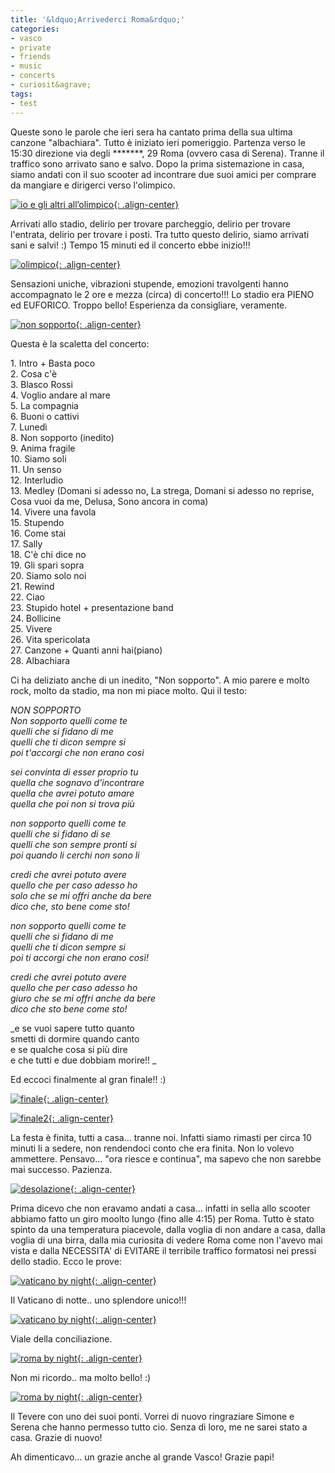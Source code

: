 ```yaml
---
title: '&ldquo;Arrivederci Roma&rdquo;'
categories:
- vasco
- private
- friends
- music
- concerts
- curiosit&agrave;
tags:
- test
---
```

Queste sono le parole che ieri sera ha cantato prima della sua ultima canzone
"albachiara". Tutto è iniziato ieri pomeriggio. Partenza verso le 15:30
direzione via degli *******, 29 Roma (ovvero casa di Serena). Tranne il
traffico sono arrivato sano e salvo. Dopo la prima sistemazione in casa, siamo
andati con il suo scooter ad incontrare due suoi amici per comprare da
mangiare e dirigerci verso l'olimpico.

[![io e gli altri all’olimpico]({{site.url}}/images/io_e_gli_altri.jpg){: .align-center}]({{site.url}}/images/io_e_gli_altri.jpg "io e gli altri all’olimpico" )

Arrivati allo stadio, delirio per trovare parcheggio, delirio per trovare
l'entrata, delirio per trovare i posti. Tra tutto questo delirio, siamo
arrivati sani e salvi! :) Tempo 15 minuti ed il concerto ebbe inizio!!!


[![olimpico]({{site.url}}/images/olimpico.jpg){: .align-center}]({{site.url}}/images/olimpico.jpg "olimpico" )

Sensazioni uniche, vibrazioni stupende, emozioni travolgenti hanno
accompagnato le 2 ore e mezza (circa) di concerto!!! Lo stadio era PIENO ed
EUFORICO. Troppo bello! Esperienza da consigliare, veramente.  

[![non sopporto]({{site.url}}/images/non_sopporto.jpg){: .align-center}]({{site.url}}/images/non_sopporto.jpg "non sopporto" )

Questa è la scaletta del concerto:

1\. Intro + Basta poco  
2\. Cosa c'è  
3\. Blasco Rossi  
4\. Voglio andare al mare  
5\. La compagnia  
6\. Buoni o cattivi  
7\. Lunedì  
8\. Non sopporto (inedito)  
9\. Anima fragile  
10\. Siamo soli  
11\. Un senso  
12\. Interludio  
13\. Medley (Domani si adesso no, La strega, Domani si adesso no reprise, Cosa
vuoi da me, Delusa, Sono ancora in coma)  
14\. Vivere una favola  
15\. Stupendo  
16\. Come stai  
17\. Sally  
18\. C'è chi dice no  
19\. Gli spari sopra  
20\. Siamo solo noi  
21\. Rewind  
22\. Ciao  
23\. Stupido hotel + presentazione band  
24\. Bollicine  
25\. Vivere  
26\. Vita spericolata  
27\. Canzone + Quanti anni hai(piano)  
28\. Albachiara  

Ci ha deliziato anche di un inedito, "Non sopporto". A mio parere e molto
rock, molto da stadio, ma non mi piace molto. Qui il testo:

_NON SOPPORTO  
Non sopporto quelli come te  
quelli che si fidano di me  
quelli che ti dicon sempre si  
poi t'accorgi che non erano cosi_

_sei convinta di esser proprio tu  
quella che sognavo d'incontrare  
quella che avrei potuto amare  
quella che poi non si trova più_

_non sopporto quelli come te  
quelli che si fidano di se  
quelli che son sempre pronti si  
poi quando li cerchi non sono li_

_credi che avrei potuto avere  
quello che per caso adesso ho  
solo che se mi offri anche da bere  
dico che, sto bene come sto!_

_non sopporto quelli come te  
quelli che si fidano di me  
quelli che ti dicon sempre si  
poi ti accorgi che non erano così!_

_credi che avrei potuto avere  
quello che per caso adesso ho  
giuro che se mi offri anche da bere  
dico che sto bene come sto!_

_e se vuoi sapere tutto quanto  
smetti di dormire quando canto  
e se qualche cosa si più dire  
e che tutti e due dobbiam morire!! _  

Ed eccoci finalmente al gran finale!! :)

[![finale]({{site.url}}/images/finale.jpg){: .align-center}]({{site.url}}/images/finale.jpg"finale" )

[![finale2]({{site.url}}/images/finale2.jpg){: .align-center}]({{site.url}}/images/finale2.jpg"finale2" )

La festa è finita, tutti a casa... tranne noi. Infatti siamo rimasti per circa
10 minuti li a sedere, non rendendoci conto che era finita. Non lo volevo
ammettere. Pensavo... "ora riesce e continua", ma sapevo che non sarebbe mai
successo. Pazienza.

[![desolazione]({{site.url}}/images/desolazione.jpg){: .align-center}]({{site.url}}/images/desolazione.jpg "desolazione" )

Prima dicevo che non eravamo andati a casa... infatti in sella allo scooter
abbiamo fatto un giro moolto lungo (fino alle 4:15) per Roma. Tutto è stato
spinto da una temperatura piacevole, dalla voglia di non andare a casa, dalla
voglia di una birra, dalla mia curiosita di vedere Roma come non l'avevo mai
vista e dalla NECESSITA' di EVITARE il terribile traffico formatosi nei pressi
dello stadio. Ecco le prove:

[![vaticano by night]({{site.url}}/images/vaticano_night.jpg){: .align-center}]({{site.url}}/images/vaticano_night.jpg "vaticano by night" )
  
Il Vaticano di notte.. uno splendore unico!!!

[![vaticano by night]({{site.url}}/images/vaticano2_night.jpg){: .align-center}]({{site.url}}/images/vaticano2_night.jpg "vaticano by night" )

Viale della conciliazione.

[![roma by night]({{site.url}}/images/roma2_night.jpg){: .align-center}]({{site.url}}/images/roma2_night.jpg "roma by night" )

Non mi ricordo.. ma molto bello! :)

[![roma by night]({{site.url}}/images/roma_night.jpg){: .align-center}]({{site.url}}/images/roma_night.jpg "roma by night" )

Il Tevere con uno dei suoi ponti. Vorrei di nuovo ringraziare Simone e Serena
che hanno permesso tutto cio. Senza di loro, me ne sarei stato a casa. Grazie
di nuovo!

Ah dimenticavo... un grazie anche al grande Vasco! Grazie papi!

